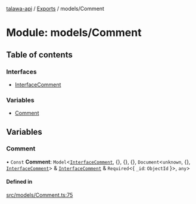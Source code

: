 [talawa-api](../README.md) / [Exports](../modules.md) / models/Comment

# Module: models/Comment

## Table of contents

### Interfaces

- [InterfaceComment](../interfaces/models_Comment.InterfaceComment.md)

### Variables

- [Comment](models_Comment.md#comment)

## Variables

### Comment

• `Const` **Comment**: `Model`\<[`InterfaceComment`](../interfaces/models_Comment.InterfaceComment.md), \{\}, \{\}, \{\}, `Document`\<`unknown`, \{\}, [`InterfaceComment`](../interfaces/models_Comment.InterfaceComment.md)\> & [`InterfaceComment`](../interfaces/models_Comment.InterfaceComment.md) & `Required`\<\{ `_id`: `ObjectId`  \}\>, `any`\>

#### Defined in

[src/models/Comment.ts:75](https://github.com/PalisadoesFoundation/talawa-api/blob/e919df4/src/models/Comment.ts#L75)
